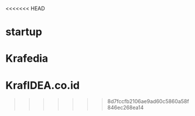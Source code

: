 <<<<<<< HEAD
# startup
Krafedia
=======
# KrafIDEA.co.id
>>>>>>> 8d7fccfb2106ae9ad60c5860a58f846ec268ea14
